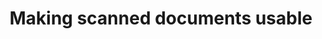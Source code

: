 ---
hackday: 19-cardiff
title: "Making scanned documents usable"
summary: "Some primary and secondary care have large quantities of scanned historical documents that are difficult for humans to find information in quickly or search electronically.  We have shown it is cheap and simple for organisations to convert images to text, categorise on image and/or text qualities with a low cost, low tech solution.  Accessing this historical information quickly and easily will help clinicians find the information they want and could be used to integrate historical documents with EMRs."
team:
  - "Jaymin Mistry"
  - "Kieran Tilley"
  - "@willtube4food"
  - "Wendy Slater"
  - "Teifion Jordan"
  - "@DoSho"
links:
  - code:
      - "https://github.com/nhspapernotes"
---